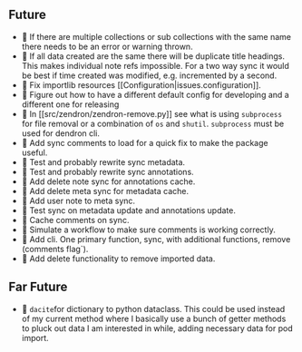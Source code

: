 ## Future

- 🔮 If there are multiple collections or sub collections with the same name there needs to be an error or warning thrown.
- 🔮 If all data created are the same there will be duplicate title headings. This makes individual note refs impossible. For a two way sync it would be best if time created was modified, e.g. incremented by a second.
- 🔮 Fix importlib resources [[Configuration|issues.configuration]].
- 🔮 Figure out how to have a different default config for developing and a different one for releasing
- 🔮 In [[src/zendron/zendron-remove.py]] see what is using `subprocess` for file removal or a combination of `os` and `shutil`. `subprocess` must be used for dendron cli.
- 🔮 Add sync comments to load for a quick fix to make the package useful.
- 🔮 Test and probably rewrite sync metadata.
- 🔮 Test and probably rewrite sync annotations.
- 🔮 Add delete note sync for annotations cache.
- 🔮 Add delete meta sync for metadata cache.
- 🔮 Add user note to meta sync.
- 🔮 Test sync on metadata update and annotations update.
- 🔮 Cache comments on sync.
- 🔮 Simulate a workflow to make sure comments is working correctly.
- 🔮 Add cli. One primary function, sync, with additional functions, remove (comments flag`).
- 🔮 Add delete functionality to remove imported data.

## Far Future

- 🔮 `dacite`for dictionary to python dataclass. This could be used instead of my current method where I basically use a bunch of getter methods to pluck out data I am interested in while, adding necessary data for pod import.
